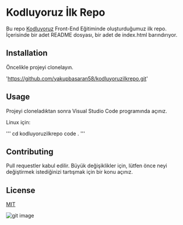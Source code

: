 # Kodluyoruz İlk Repo

Bu repo [Kodluyoruz](https://github.com/yakupbasaran58) Front-End Eğitiminde oluşturduğumuz ilk repo. İçerisinde bir adet README dosyası, bir adet de index.html barındırıyor.

## Installation

Öncelikle projeyi clonelayın.

'https://github.com/yakupbasaran58/kodluyoruzilkrepo.git'

## Usage

Projeyi cloneladıktan sonra Visual Studio Code programında açınız.

Linux için:

'''
cd kodluyoruzilkrepo
code .
'''

## Contributing

Pull requestler kabul edilir. Büyük değişiklikler için, lütfen önce neyi değiştirmek istediğinizi tartışmak için bir konu açınız.

## License

[MIT](https://choosealicense.com/licenses/mit/)

![git image](https://miro.medium.com/max/2400/1*YMXcq57qPfIThhPuOjZeSw.png)